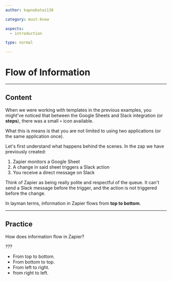 ```yaml
---
author: kapnobatai136

category: must-know

aspects:
  - introduction

type: normal

---
```


# Flow of Information

---
## Content

When we were working with templates in the previous examples, you might've noticed that between the Google Sheets and Slack integration (or **steps**), there was a small `+` icon available.

What this is means is that you are not limited to using two applications (or the same application once).

Let's first understand what happens behind the scenes. In the zap we have previously created:
1. Zapier monitors a Google Sheet
2. A change in said sheet triggers a Slack action
3. You receive a direct message on Slack

Think of Zapier as being really polite and respectful of the queue. It can't send a Slack message before the trigger, and the action is not triggered before the change.

In layman terms, information in Zapier flows from **top to bottom**.

---
## Practice

How does information flow in Zapier?

???

* From top to bottom.
* From bottom to top.
* From left to right.
* from right to left.
